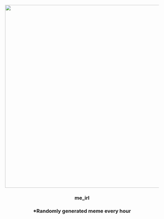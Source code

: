<p align="center">
        <img src="https://i.redd.it/ruiglsd7fvw81.jpg" width="600" height="600">
        </p>
        <h3 align="center">me_irl</h3>
        <h3 align="center">*Randomly generated meme every hour</h3>
    